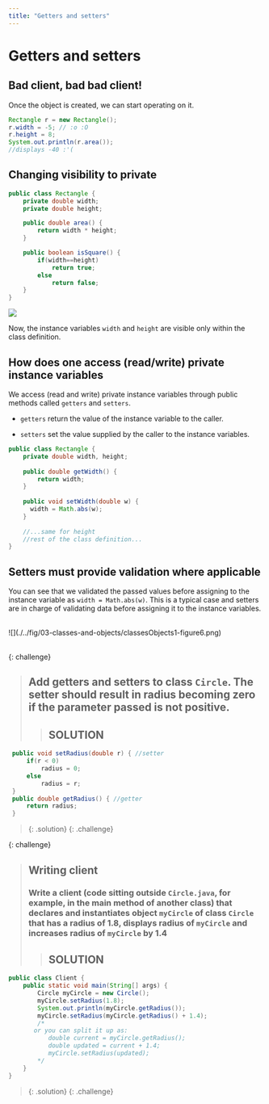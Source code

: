 ```yaml
---
title: "Getters and setters"
---
```

# Getters and setters


## Bad client, bad bad client!

Once the object is created, we can start operating on it.

```java
Rectangle r = new Rectangle();
r.width = -5; // :o :O
r.height = 8;
System.out.println(r.area()); 
//displays -40 :'(
```

## Changing visibility to private

```java
public class Rectangle {
	private double width;
	private double height;

	public double area() {
		return width * height;
	}

	public boolean isSquare() {
		if(width==height)
			return true;
		else
			return false;
    }
}
```

![](./../fig/03-classes-and-objects/classesObjects1-figure5.png)

Now, the instance variables `width` and `height` are visible only within
the class definition.

## How does one access (read/write) private instance variables

We access (read and write) private instance variables through public
methods called `getters` and `setters`.

-   `getters` return the value of the instance variable to the caller.

-   `setters` set the value supplied by the caller to the instance
    variables.
    
```java
public class Rectangle {
    private double width, height;
    
    public double getWidth() { 
    	return width; 
   	}
    
    public void setWidth(double w) { 
      width = Math.abs(w);
    }
    
    //...same for height
    //rest of the class definition...
}
```


## Setters must provide validation where applicable

You can see that we validated the passed values before assigning to the
instance variable as `width = Math.abs(w)`. This is a typical case and
setters are in charge of validating data before assigning it to the
instance variables.

<div>&nbsp;</div>
![](./../fig/03-classes-and-objects/classesObjects1-figure6.png)
<div>&nbsp;</div>

{: challenge}
> ## Add getters and setters to class `Circle`. The setter should result in radius becoming zero if the parameter passed is not positive.
>> ## SOLUTION
```java
 public void setRadius(double r) { //setter
     if(r < 0)
         radius = 0;
     else
         radius = r;
 }
 public double getRadius() { //getter
     return radius;
 }
 ```
>{: .solution}
{: .challenge}

{: challenge}
> ## Writing client
> ### Write a client (code sitting outside `Circle.java`, for example, in the main method of another class) that declares and instantiates object `myCircle` of class `Circle` that has a radius of 1.8, displays radius of `myCircle` and increases radius of  `myCircle` by 1.4
>> ## SOLUTION
 ```java
 public class Client {
     public static void main(String[] args) {
         Circle myCircle = new Circle();
         myCircle.setRadius(1.8);
         System.out.println(myCircle.getRadius());
         myCircle.setRadius(myCircle.getRadius() + 1.4);
         /* 
 		or you can split it up as:
         	double current = myCircle.getRadius();
         	double updated = current + 1.4;
         	myCircle.setRadius(updated);
         */
     }
 }
 ```
>{: .solution}
{: .challenge}